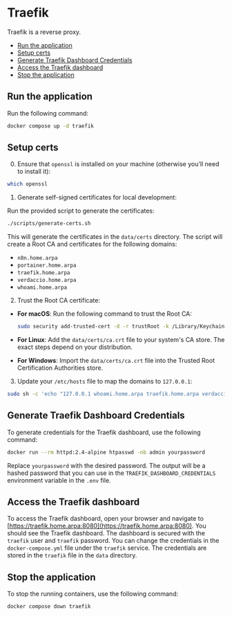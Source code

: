 # Traefik

Traefik is a reverse proxy.

<!-- START doctoc generated TOC please keep comment here to allow auto update -->
<!-- DON'T EDIT THIS SECTION, INSTEAD RE-RUN doctoc TO UPDATE -->
<!-- END doctoc generated TOC please keep comment here to allow auto update -->

- [Run the application](#run-the-application)
- [Setup certs](#setup-certs)
- [Generate Traefik Dashboard Credentials](#generate-traefik-dashboard-credentials)
- [Access the Traefik dashboard](#access-the-traefik-dashboard)
- [Stop the application](#stop-the-application)

<!-- END doctoc generated TOC please keep comment here to allow auto update -->

## Run the application

Run the following command:

```sh
docker compose up -d traefik
```

## Setup certs

0. Ensure that `openssl` is installed on your machine (otherwise you'll need to install it):

```sh
which openssl
```

1. Generate self-signed certificates for local development:

Run the provided script to generate the certificates:

```sh
./scripts/generate-certs.sh
```

This will generate the certificates in the `data/certs` directory. The script will create a Root CA and certificates for
the following domains:

- `n8n.home.arpa`
- `portainer.home.arpa`
- `traefik.home.arpa`
- `verdaccio.home.arpa`
- `whoami.home.arpa`

2. Trust the Root CA certificate:

- **For macOS**: Run the following command to trust the Root CA:

  ```sh
  sudo security add-trusted-cert -d -r trustRoot -k /Library/Keychains/System.keychain data/certs/ca.crt
  ```

- **For Linux**: Add the `data/certs/ca.crt` file to your system's CA store. The exact steps depend on your
  distribution.

- **For Windows**: Import the `data/certs/ca.crt` file into the Trusted Root Certification Authorities store.

3. Update your `/etc/hosts` file to map the domains to `127.0.0.1`:

```sh
sudo sh -c 'echo "127.0.0.1 whoami.home.arpa traefik.home.arpa verdaccio.home.arpa n8n.home.arpa portainer.home.arpa" >> /etc/hosts'
```

## Generate Traefik Dashboard Credentials

To generate credentials for the Traefik dashboard, use the following command:

```sh
docker run --rm httpd:2.4-alpine htpasswd -nb admin yourpassword
```

Replace `yourpassword` with the desired password. The output will be a hashed password that you can use in the
`TRAEFIK_DASHBOARD_CREDENTIALS` environment variable in the `.env` file.

## Access the Traefik dashboard

To access the Traefik dashboard, open your browser and navigate to
[https://traefik.home.arpa:8080](https://traefik.home.arpa:8080). You should see the Traefik dashboard. The dashboard is
secured with the `traefik` user and `traefik` password. You can change the credentials in the `docker-compose.yml` file
under the `traefik` service. The credentials are stored in the `traefik` file in the `data` directory.

## Stop the application

To stop the running containers, use the following command:

```sh
docker compose down traefik
```

